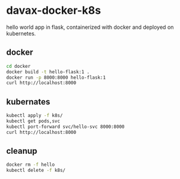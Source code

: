 # davax-docker-k8s

hello world app in flask, containerized with docker and deployed on kubernetes.

## docker
```bash
cd docker
docker build -t hello-flask:1 .
docker run -p 8000:8000 hello-flask:1
curl http://localhost:8000
```

## kubernates
```bash
kubectl apply -f k8s/
kubectl get pods,svc
kubectl port-forward svc/hello-svc 8000:8000
curl http://localhost:8000
```

## cleanup
```bash
docker rm -f hello
kubectl delete -f k8s/
```
